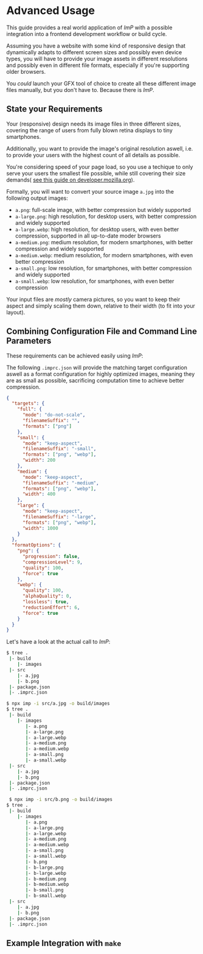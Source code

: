 # Advanced Usage

This guide provides a real world application of _ImP_ with a possible
integration into a frontend development workflow or build cycle.

Assuming you have a website with some kind of responsive design that dynamically
adapts to different screen sizes and possibly even device types, you will have
to provide your image assets in different resolutions and possibly even in
different file formats, especially if you're supporting older browsers.

You _could_ launch your GFX tool of choice to create all these different
image files manually, but you don't have to. Because there is _ImP_.

## State your Requirements

Your (responsive) design needs its image files in three different sizes,
covering the range of users from fully blown retina displays to tiny smartphones.

Additionally, you want to provide the image's original resolution aswell, i.e.
to provide your users with the highest count of all details as possible.

You're considering speed of your page load, so you use a techique to only
serve your users the smallest file possible, while still covering their size
demands(
[see this guide on developer.mozilla.org](https://developer.mozilla.org/en-US/docs/Learn/HTML/Multimedia_and_embedding/Responsive_images)).

Formally, you will want to convert your source image `a.jpg` into the following
output images:

- `a.png`: full-scale image, with better compression but widely supported
- `a-large.png`: high resolution, for desktop users, with better compression and widely supported
- `a-large.webp`: high resolution, for desktop users, with even better compression, supported in all up-to-date moder browsers
- `a-medium.png`: medium resolution, for modern smartphones, with better compression and widely supported
- `a-medium.webp`: medium resolution, for modern smartphones, with even better compression
- `a-small.png`: low resolution, for smartphones, with better compression and widely supported
- `a-small.webp`: low resolution, for smartphones, with even better compression

Your input files are _mostly_ camera pictures, so you want to keep their
aspect and simply scaling them down, relative to their width (to fit into your
layout).

## Combining Configuration File and Command Line Parameters

These requirements can be achieved easily using _ImP_:

The following `.imprc.json` will provide the matching target configuration
aswell as a format configuration for highly optimized images, meaning they are
as small as possible, sacrificing computation time to achieve better compression.

```JSON
{
  "targets": {
    "full": {
      "mode": "do-not-scale",
      "filenameSuffix": "",
      "formats": ["png"]
    },
    "small": {
      "mode": "keep-aspect",
      "filenameSuffix": "-small",
      "formats": ["png", "webp"],
      "width": 200
    },
    "medium": {
      "mode": "keep-aspect",
      "filenameSuffix": "-medium",
      "formats": ["png", "webp"],
      "width": 400
    },
    "large": {
      "mode": "keep-aspect",
      "filenameSuffix": "-large",
      "formats": ["png", "webp"],
      "width": 1000
    }
  },
  "formatOptions": {
    "png": {
      "progression": false,
      "compressionLevel": 9,
      "quality": 100,
      "force": true
    },
    "webp": {
      "quality": 100,
      "alphaQuality": 0,
      "lossless": true,
      "reductionEffort": 6,
      "force": true
    }
  }
}
```

Let's have a look at the actual call to _ImP_:

```bash
$ tree .
 |- build
    |- images
 |- src
    |- a.jpg
    |- b.png
 |- package.json
 |- .imprc.json

$ npx imp -i src/a.jpg -o build/images
$ tree .
 |- build
    |- images
       |- a.png
       |- a-large.png
       |- a-large.webp
       |- a-medium.png
       |- a-medium.webp
       |- a-small.png
       |- a-small.webp
 |- src
    |- a.jpg
    |- b.png
 |- package.json
 |- .imprc.json

 $ npx imp -i src/b.png -o build/images
$ tree .
 |- build
    |- images
       |- a.png
       |- a-large.png
       |- a-large.webp
       |- a-medium.png
       |- a-medium.webp
       |- a-small.png
       |- a-small.webp
       |- b.png
       |- b-large.png
       |- b-large.webp
       |- b-medium.png
       |- b-medium.webp
       |- b-small.png
       |- b-small.webp
 |- src
    |- a.jpg
    |- b.png
 |- package.json
 |- .imprc.json
```

## Example Integration with `make`
